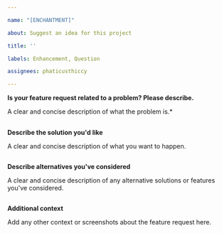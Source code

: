 ```yaml
---

name: "[ENCHANTMENT]"

about: Suggest an idea for this project

title: ''

labels: Enhancement, Question

assignees: phaticusthiccy

---
```


**Is your feature request related to a problem? Please describe.**

A clear and concise description of what the problem is.*

##

**Describe the solution you'd like**

A clear and concise description of what you want to happen.

##

**Describe alternatives you've considered**

A clear and concise description of any alternative solutions or features you've considered.

##

**Additional context**

Add any other context or screenshots about the feature request here.
